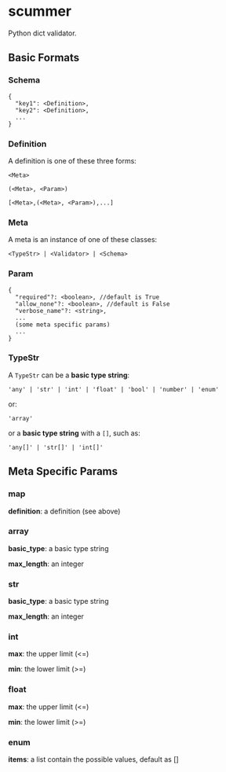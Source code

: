 # scummer
Python dict validator.

## Basic Formats

### Schema

```
{
  "key1": <Definition>,
  "key2": <Definition>,
  ...
}
```

### Definition

A definition is one of these three forms:

```
<Meta>
```

```
(<Meta>, <Param>)
```

```
[<Meta>,(<Meta>, <Param>),...]
```

### Meta

A meta is an instance of one of these classes:

```
<TypeStr> | <Validator> | <Schema>
```

### Param

```
{
  "required"?: <boolean>, //default is True
  "allow_none"?: <boolean>, //default is False
  "verbose_name"?: <string>,
  ...
  (some meta specific params)
  ...
}
```

### TypeStr

A `TypeStr` can be a **basic type string**:

```
'any' | 'str' | 'int' | 'float' | 'bool' | 'number' | 'enum'
```

or:

```
'array'
```

or a **basic type string** with a `[]`, such as:

```
'any[]' | 'str[]' | 'int[]'
```

## Meta Specific Params

### map

**definition**: a definition (see above)

### array

**basic_type**: a basic type string

**max_length**: an integer

### str

**basic_type**: a basic type string

**max_length**: an integer

### int

**max**: the upper limit (<=)

**min**: the lower limit (>=)

### float

**max**: the upper limit (<=)

**min**: the lower limit (>=)

### enum

**items**: a list contain the possible values, default as []